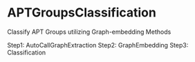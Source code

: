 # APTGroupsClassification
Classify APT Groups utilizing Graph-embedding Methods

Step1: AutoCallGraphExtraction
Step2: GraphEmbedding
Step3: Classification
